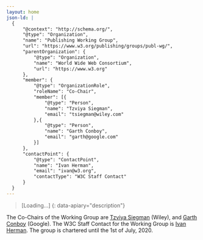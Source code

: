 ```yaml
---
layout: home
json-ld: |
  {
      "@context": "http://schema.org/",
      "@type": "Organization",
      "name": "Publishing Working Group",
      "url": "https://www.w3.org/publishing/groups/publ-wg/",
      "parentOrganization": {
          "@type": "Organization",
          "name": "World Wide Web Consortium",
          "url": "https://www.w3.org"
      },
      "member": {
          "@type": "OrganizationRole",
          "roleName": "Co-Chair",
          "member": [{
              "@type": "Person",
              "name": "Tzviya Siegman",
              "email": "tsiegman@wiley.com"
          },{
              "@type": "Person",
              "name": "Garth Conboy",
              "email": "garth@google.com"
          }]
      },
      "contactPoint": {
          "@type": "ContactPoint",
          "name": "Ivan Herman",
          "email": "ivan@w3.org",
          "contactType": "W3C Staff Contact"
      }
  }
---
```

> [Loading…]
{: data-apiary="description"}


The Co-Chairs of the Working Group are [Tzviya Siegman](mailto:tsiegman@wiley.com)  (Wiley), and [Garth Conboy](mailto:garth@google.com) (Google). The W3C Staff Contact for the Working Group is [Ivan Herman](mailto:ivan@w3.org). The group is chartered until the 1st of July, 2020.


